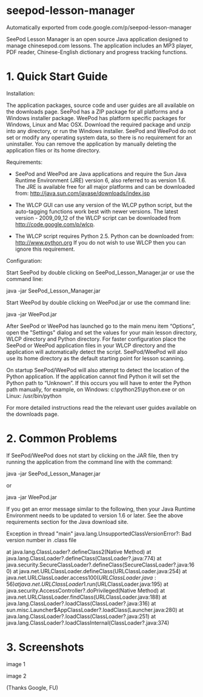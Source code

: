 # seepod-lesson-manager
Automatically exported from code.google.com/p/seepod-lesson-manager

SeePod Lesson Manager is an open source Java application designed to manage chinesepod.com lessons. The application includes an MP3 player, PDF reader, Chinese-English dictionary and progress tracking functions.

# 1. Quick Start Guide

Installation:

The application packages, source code and user guides are all available on the downloads page. SeePod has a ZIP package for all platforms and a Windows installer package. WeePod has platform specific packages for Windows, Linux and Mac OSX. Download the required package and unzip into any directory, or run the Windows installer. SeePod and WeePod do not set or modify any operating system data, so there is no requirement for an uninstaller. You can remove the application by manually deleting the application files or its home directory.

Requirements:

- SeePod and WeePod are Java applications and require the Sun Java Runtime Environment (JRE) version 6, also referred to as version 1.6. The JRE is available free for all major platforms and can be downloaded from: http://java.sun.com/javase/downloads/index.jsp

- The WLCP GUI can use any version of the WLCP python script, but the auto-tagging functions work best with newer versions. The latest version - 2009_09_12 of the WLCP script can be downloaded from http://code.google.com/p/wlcp.

- The WLCP script requires Python 2.5. Python can be downloaded from: http://www.python.org If you do not wish to use WLCP then you can ignore this requirement.

Configuration:

Start SeePod by double clicking on SeePod_Lesson_Manager.jar or use the command line:

java -jar SeePod_Lesson_Manager.jar

Start WeePod by double clicking on WeePod.jar or use the command line:

java -jar WeePod.jar

After SeePod or WeePod has launched go to the main menu item “Options”, open the "Settings" dialog and set the values for your main lesson directory, WLCP directory and Python directory. For faster configuration place the SeePod or WeePod application files in your WLCP directory and the application will automatically detect the script. SeePod/WeePod will also use its home directory as the default starting point for lesson scanning.

On startup SeePod/WeePod will also attempt to detect the location of the Python application. If the application cannot find Python it will set the Python path to “Unknown”. If this occurs you will have to enter the Python path manually, for example, on Windows: c:\python25\python.exe or on Linux: /usr/bin/python

For more detailed instructions read the the relevant user guides available on the downloads page.

# 2. Common Problems

If SeePod/WeePod does not start by clicking on the JAR file, then try running the application from the command line with the command:

java -jar SeePod_Lesson_Manager.jar

or

java -jar WeePod.jar

If you get an error message similar to the following, then your Java Runtime Environment needs to be updated to version 1.6 or later. See the above requirements section for the Java download site.

Exception in thread \"main\" java.lang.UnsupportedClassVersionError?: Bad version number in .class file

at java.lang.ClassLoader?.defineClass2(Native Method) at java.lang.ClassLoader?.defineClass(ClassLoader?.java:774) at java.security.SecureClassLoader?.defineClass(SecureClassLoader?.java:160) at java.net.URLClassLoader.defineClass(URLClassLoader.java:254) at java.net.URLClassLoader.access$100(URLClassLoader.java:56) at java.net.URLClassLoader$1.run(URLClassLoader.java:195) at java.security.AccessController?.doPrivileged(Native Method) at java.net.URLClassLoader.findClass(URLClassLoader.java:188) at java.lang.ClassLoader?.loadClass(ClassLoader?.java:316) at sun.misc.Launcher$AppClassLoader?.loadClass(Launcher.java:280) at java.lang.ClassLoader?.loadClass(ClassLoader?.java:251) at java.lang.ClassLoader?.loadClassInternal(ClassLoader?.java:374) 

# 3. Screenshots

image 1

image 2

(Thanks Google, FU)

